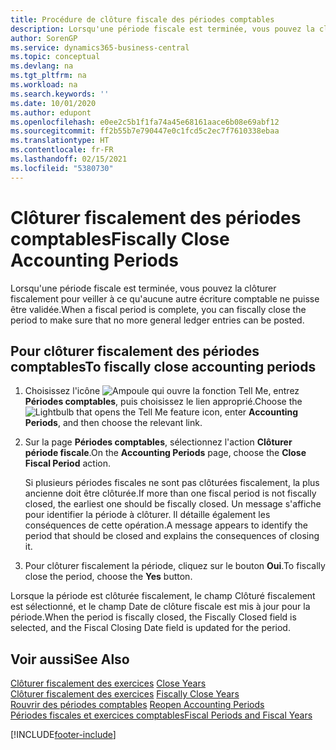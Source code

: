 ```yaml
---
title: Procédure de clôture fiscale des périodes comptables
description: Lorsqu'une période fiscale est terminée, vous pouvez la clôturer fiscalement pour veiller à ce qu'aucune autre écriture comptable ne puisse être validée.
author: SorenGP
ms.service: dynamics365-business-central
ms.topic: conceptual
ms.devlang: na
ms.tgt_pltfrm: na
ms.workload: na
ms.search.keywords: ''
ms.date: 10/01/2020
ms.author: edupont
ms.openlocfilehash: e0ee2c5b1f1fa74a45e68161aace6b08e69abf12
ms.sourcegitcommit: ff2b55b7e790447e0c1fcd5c2ec7f7610338ebaa
ms.translationtype: HT
ms.contentlocale: fr-FR
ms.lasthandoff: 02/15/2021
ms.locfileid: "5380730"
---
```

# <a name="fiscally-close-accounting-periods"></a><span data-ttu-id="0e85f-103">Clôturer fiscalement des périodes comptables</span><span class="sxs-lookup"><span data-stu-id="0e85f-103">Fiscally Close Accounting Periods</span></span>
<span data-ttu-id="0e85f-104">Lorsqu'une période fiscale est terminée, vous pouvez la clôturer fiscalement pour veiller à ce qu'aucune autre écriture comptable ne puisse être validée.</span><span class="sxs-lookup"><span data-stu-id="0e85f-104">When a fiscal period is complete, you can fiscally close the period to make sure that no more general ledger entries can be posted.</span></span>  

## <a name="to-fiscally-close-accounting-periods"></a><span data-ttu-id="0e85f-105">Pour clôturer fiscalement des périodes comptables</span><span class="sxs-lookup"><span data-stu-id="0e85f-105">To fiscally close accounting periods</span></span>  

1.  <span data-ttu-id="0e85f-106">Choisissez l'icône ![Ampoule qui ouvre la fonction Tell Me](../../media/ui-search/search_small.png "Dites-moi ce que vous voulez faire"), entrez **Périodes comptables**, puis choisissez le lien approprié.</span><span class="sxs-lookup"><span data-stu-id="0e85f-106">Choose the ![Lightbulb that opens the Tell Me feature](../../media/ui-search/search_small.png "Tell me what you want to do") icon, enter **Accounting Periods**, and then choose the relevant link.</span></span>  
2.  <span data-ttu-id="0e85f-107">Sur la page **Périodes comptables**, sélectionnez l'action **Clôturer période fiscale**.</span><span class="sxs-lookup"><span data-stu-id="0e85f-107">On the **Accounting Periods** page, choose the **Close Fiscal Period** action.</span></span>  

    <span data-ttu-id="0e85f-108">Si plusieurs périodes fiscales ne sont pas clôturées fiscalement, la plus ancienne doit être clôturée.</span><span class="sxs-lookup"><span data-stu-id="0e85f-108">If more than one fiscal period is not fiscally closed, the earliest one should be fiscally closed.</span></span> <span data-ttu-id="0e85f-109">Un message s'affiche pour identifier la période à clôturer. Il détaille également les conséquences de cette opération.</span><span class="sxs-lookup"><span data-stu-id="0e85f-109">A message appears to identify the period that should be closed and explains the consequences of closing it.</span></span>  

3.  <span data-ttu-id="0e85f-110">Pour clôturer fiscalement la période, cliquez sur le bouton **Oui**.</span><span class="sxs-lookup"><span data-stu-id="0e85f-110">To fiscally close the period, choose the **Yes** button.</span></span>  

<span data-ttu-id="0e85f-111">Lorsque la période est clôturée fiscalement, le champ Clôturé fiscalement est sélectionné, et le champ Date de clôture fiscale est mis à jour pour la période.</span><span class="sxs-lookup"><span data-stu-id="0e85f-111">When the period is fiscally closed, the Fiscally Closed field is selected, and the Fiscal Closing Date field is updated for the period.</span></span>  

## <a name="see-also"></a><span data-ttu-id="0e85f-112">Voir aussi</span><span class="sxs-lookup"><span data-stu-id="0e85f-112">See Also</span></span>  
 <span data-ttu-id="0e85f-113">[Clôturer fiscalement des exercices](how-to-close-years.md) </span><span class="sxs-lookup"><span data-stu-id="0e85f-113">[Close Years](how-to-close-years.md) </span></span>  
 <span data-ttu-id="0e85f-114">[Clôturer fiscalement des exercices](how-to-fiscally-close-years.md) </span><span class="sxs-lookup"><span data-stu-id="0e85f-114">[Fiscally Close Years](how-to-fiscally-close-years.md) </span></span>  
 <span data-ttu-id="0e85f-115">[Rouvrir des périodes comptables](how-to-reopen-accounting-periods.md) </span><span class="sxs-lookup"><span data-stu-id="0e85f-115">[Reopen Accounting Periods](how-to-reopen-accounting-periods.md) </span></span>  
 [<span data-ttu-id="0e85f-116">Périodes fiscales et exercices comptables</span><span class="sxs-lookup"><span data-stu-id="0e85f-116">Fiscal Periods and Fiscal Years</span></span>](fiscal-periods-and-fiscal-years.md)


[!INCLUDE[footer-include](../../includes/footer-banner.md)]